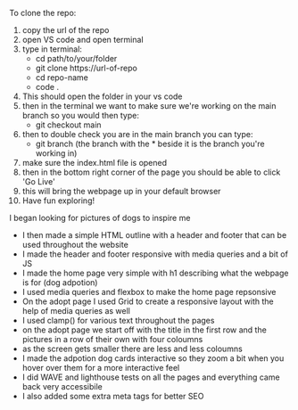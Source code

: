 To clone the repo:
1. copy the url of the repo
2. open VS code and open terminal
3. type in terminal:
   - cd path/to/your/folder
   - git clone https://url-of-repo
   - cd repo-name
   - code .
3. This should open the folder in your vs code
4. then in the terminal we want to make sure we're working on the main branch so you would then type:
   - git checkout main
5. then to double check you are in the main branch you can type:
   - git branch (the branch with the * beside it is the branch you're working in)
6. make sure the index.html file is opened
7. then in the bottom right corner of the page you should be able to click 'Go Live'
9. this will bring the webpage up in your default browser
10. Have fun exploring!

I began looking for pictures of dogs to inspire me
- I then made a simple HTML outline with a header and footer that can be used throughout the website
- I made the header and footer responsive with media queries and a bit of JS
- I made the home page very simple with h1 describing what the webpage is for (dog adpotion)
- I used media queries and flexbox to make the home page repsonsive
- On the adopt page I used Grid to create a responsive layout with the help of media queries as well
- I used clamp() for various text throughout the pages
- on the adopt page we start off with the title in the first row and the pictures in a row of their own with four coloumns
- as the screen gets smaller there are less and less coloumns
- I made the adpotion dog cards interactive so they zoom a bit when you hover over them for a more interactive feel
- I did WAVE and lighthouse tests on all the pages and everything came back very accessibile
- I also added some extra meta tags for better SEO


